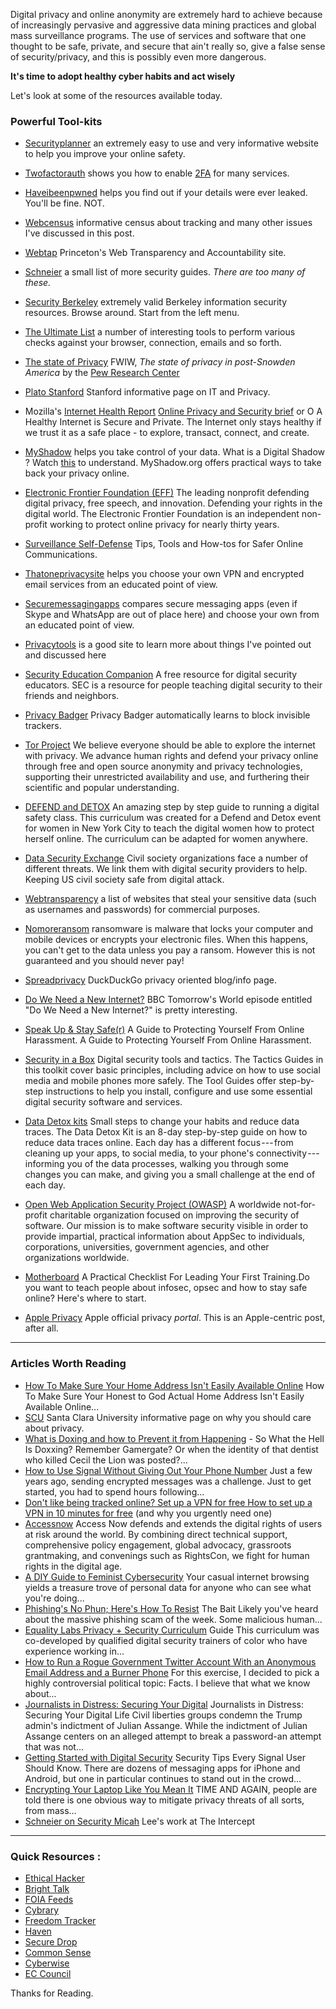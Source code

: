 Digital privacy and online anonymity are extremely hard to achieve because of increasingly pervasive and aggressive data mining practices and global mass surveillance programs. The use of services and software that one thought to be safe, private, and secure that ain't really so, give a false sense of security/privacy, and this is possibly even more dangerous.

**It's time to adopt healthy cyber habits and act wisely**

Let's look at some of the resources available today.

### Powerful Tool-kits

 -   [Securityplanner](https://securityplanner.org) an extremely easy to use and very informative website to help you improve your online safety.

 -   [Twofactorauth](https://twofactorauth.org) shows you how to enable [2FA](https://en.wikipedia.org/wiki/Multi-factor_authentication) for many services.

 -   [Haveibeenpwned](https://haveibeenpwned.com) helps you find out if your details were ever leaked. You'll be fine. NOT.

 -   [Webcensus](https://webtransparency.cs.princeton.edu/webcensus/) informative census about tracking and many other issues I've discussed in this post.

-   [Webtap](https://webtap.princeton.edu) Princeton's Web Transparency and Accountability site.

-   [Schneier](https://www.schneier.com/blog/archives/2017/11/motherboard_dig.html) a small list of more security guides. *There are too many of these.*

-   [Security Berkeley](https://security.berkeley.edu/resources) extremely valid Berkeley information security resources. Browse around. Start from the left menu.

-   [The Ultimate List](https://www.ghacks.net/2015/12/28/the-ultimate-online-privacy-test-resource-list/) a number of interesting tools to perform various checks against your browser, connection, emails and so forth.

-   [The state of Privacy](http://www.pewresearch.org/fact-tank/2016/09/21/the-state-of-privacy-in-america/) FWIW, *The state of privacy in post-Snowden America* by the [Pew Research Center](https://en.wikipedia.org/wiki/Pew_Research_Center)

-   [Plato Stanford](https://plato.stanford.edu/entries/it-privacy/) Stanford informative page on IT and Privacy.

-   Mozilla's [Internet Health Report](https://internethealthreport.org/) [Online Privacy and Security brief](https://assets.mozilla.net/pdf/IHPbriefs_Online_Privacy_March_2017.pdf) or O A Healthy Internet is Secure and Private. The Internet only stays healthy if we trust it as a safe place - to explore, transact, connect, and create. 

-   [MyShadow](https://myshadow.org/train) helps you take control of your data. What is a Digital Shadow ? Watch [this](https://myshadow.org/media/video/what-is-a-digital-shadow.mp4) to understand. MyShadow.org offers practical ways to take back your privacy online. 

-   [Electronic Frontier Foundation (EFF)](https://www.eff.org) The leading nonprofit defending digital privacy, free speech, and innovation. Defending your rights in the digital world. The Electronic Frontier Foundation is an independent non-profit working to protect online privacy for nearly thirty years. 

-   [Surveillance Self-Defense](https://ssd.eff.org) Tips, Tools and How-tos for Safer Online Communications.

-   [Thatoneprivacysite](https://thatoneprivacysite.net) helps you choose your own VPN and encrypted email services from an educated point of view.

-   [Securemessagingapps](https://www.securemessagingapps.com) compares secure messaging apps (even if Skype and WhatsApp are out of place here) and choose your own from an educated point of view.

-   [Privacytools](https://www.privacytools.io) is a good site to learn more about things I've pointed out and discussed here

-   [Security Education Companion](https://sec.eff.org) A free resource for digital security educators. SEC is a resource for people teaching digital security to their friends and neighbors. 

-   [Privacy Badger](https://www.eff.org/privacybadger) Privacy Badger automatically learns to block invisible trackers. 

-   [Tor Project](https://www.torproject.org) We believe everyone should be able to explore the internet with privacy. We advance human rights and defend your privacy online through free and open source anonymity and privacy technologies, supporting their unrestricted availability and use, and furthering their scientific and popular understanding. 

-   [DEFEND and DETOX](https://thimbleprojects.org/amira/283780/#overview) An amazing step by step guide to running a digital safety class. This curriculum was created for a Defend and Detox event for women in New York City to teach the digital women how to protect herself online. The curriculum can be adapted for women anywhere. 

-   [Data Security Exchange](https://www.digitalsecurityexchange.org/) Civil society organizations face a number of different threats. We link them with digital security providers to help. Keeping US civil society safe from digital attack. 

-    [Webtransparency](https://webtransparency.cs.princeton.edu/no_boundaries/session_replay_sites.html) a list of websites that steal your sensitive data (such as usernames and passwords) for commercial purposes.

 -   [Nomoreransom](https://www.nomoreransom.org/en/index.html) ransomware is malware that locks your computer and mobile devices or encrypts your electronic files. When this happens, you can't get to the data unless you pay a ransom. However this is not guaranteed and you should never pay!
 
 -   [Spreadprivacy](https://spreadprivacy.com) DuckDuckGo privacy oriented blog/info page.
 
 -   [Do We Need a New Internet?](http://www.bbc.co.uk/programmes/p05y10x8) BBC Tomorrow's World episode entitled "Do We Need a New Internet?" is pretty interesting.
 
-   [Speak Up & Stay Safe(r)](https://onlinesafety.feministfrequency.com/en/) A Guide to Protecting Yourself From Online Harassment. A Guide to Protecting Yourself From Online Harassment. 

-   [Security in a Box](https://tacticssecurityinabox.org) Digital security tools and tactics. The Tactics Guides in this toolkit cover basic principles, including advice on how to use social media and mobile phones more safely. The Tool Guides offer step-by-step instructions to help you install, configure and use some essential digital security software and services. 

-   [Data Detox kits](https://tacticaltech.org/news/data-detox-kit/) Small steps to change your habits and reduce data traces. The Data Detox Kit is an 8-day step-by-step guide on how to reduce data traces online. Each day has a different focus --- from cleaning up your apps, to social media, to your phone's connectivity --- informing you of the data processes, walking you through some changes you can make, and giving you a small challenge at the end of each day. 

-   [Open Web Application Security Project (OWASP)](https://www.owasp.org/index.php/Main_Page) A worldwide not-for-profit charitable organization focused on improving the security of software. Our mission is to make software security visible in order to provide impartial, practical information about AppSec to individuals, corporations, universities, government agencies, and other organizations worldwide. 

-   [Motherboard](https://motherboard.vice.com/en_us/article/4xby8g/how-to-give-a-digital-security-training) A Practical Checklist For Leading Your First Training.Do you want to teach people about infosec, opsec and how to stay safe online? Here's where to start.

-   [Apple Privacy](https://www.apple.com/lae/privacy/) Apple official privacy *portal*. This is an Apple-centric post, after all.

---------

### Articles Worth Reading 

-   [How To Make Sure Your Home Address Isn't Easily Available Online](https://www.autostraddle.com/how-to-make-sure-your-honest-to-god-actual-home-address-isnt-easily-available-online-365455/) How To Make Sure Your Honest to God Actual Home Address Isn't Easily Available Online... 
-   [SCU](https://www.scu.edu/ethics/focus-areas/internet-ethics/resources/why-we-care-about-privacy/) Santa Clara University informative page on why you should care about privacy.
-   [What is Doxing and how to Prevent it from Happening](https://www.propublica.org/article/so-what-the-hell-is-doxxing) - So What the Hell Is Doxxing? Remember Gamergate? Or when the identity of that dentist who killed Cecil the Lion was posted?... 
-   [How to Use Signal Without Giving Out Your Phone Number](https://theintercept.com/2017/09/28/signal-tutorial-second-phone-number/) Just a few years ago, sending encrypted messages was a challenge. Just to get started, you had to spend hours following... 
-   [Don't like being tracked online? Set up a VPN for free How to set up a VPN in 10 minutes for free](https://medium.freecodecamp.org/how-to-set-up-a-vpn-in-5-minutes-for-free-and-why-you-urgently-need-one-d5cdba361907) (and why you urgently need one) 
-   [Accessnow](https://www.accessnow.org/first-look-at-digital-security/) Access Now defends and extends the digital rights of users at risk around the world. By combining direct technical support, comprehensive policy engagement, global advocacy, grassroots grantmaking, and convenings such as RightsCon, we fight for human rights in the digital age. 
-   [A DIY Guide to Feminist Cybersecurity](https://hackblossom.org/cybersecurity/) Your casual internet browsing yields a treasure trove of personal data for anyone who can see what you're doing... 
-   [Phishing's No Phun; Here's How To Resist](https://www.autostraddle.com/phishings-no-phun-heres-how-to-resist-the-bait-378342/) The Bait Likely you've heard about the massive phishing scam of the week. Some malicious human... 
-   [Equality Labs Privacy + Security Curriculum](https://www.equalitylabs.org/curriculum/) Guide This curriculum was co-developed by qualified digital security trainers of color who have experience working in... 
-   [How to Run a Rogue Government Twitter Account With an Anonymous Email Address and a Burner Phone](https://www.theguardian.com/global-development/poverty-matters/2011/aug/04/digital-technology-development-tool) For this exercise, I decided to pick a highly controversial political topic: Facts. I believe that what we know about... 
-   [Journalists in Distress: Securing Your Digital](https://freedom.press/news/civil-liberties-groups-condemn-trump-admins-indictment-julian-assange/) Journalists in Distress: Securing Your Digital Life Civil liberties groups condemn the Trump admin's indictment of Julian Assange. While the indictment of Julian Assange centers on an alleged attempt to break a password-an attempt that was not... 
-   [Getting Started with Digital Security](https://theintercept.com/2016/07/02/security-tips-every-signal-user-should-know/) Security Tips Every Signal User Should Know. There are dozens of messaging apps for iPhone and Android, but one in particular continues to stand out in the crowd... 
-   [Encrypting Your Laptop Like You Mean It](https://theintercept.com/2015/04/27/encrypting-laptop-like-mean/) TIME AND AGAIN, people are told there is one obvious way to mitigate privacy threats of all sorts, from mass... 
-   [Schneier on Security Micah](https://theintercept.com/staff/micah-lee/) Lee's work at The Intercept

---------

### Quick Resources :

-   [Ethical Hacker](https://ethicalhacker.net/) 
-   [Bright Talk](https://www.brighttalk.com/topic/cyber-security/) 
-   [FOIA Feeds](https://twitter.com/foiafeed) 
-   [Cybrary](https://www.cybrary.it/) 
-   [Freedom Tracker](https://pressfreedomtracker.us/) 
-   [Haven](https://guardianproject.github.io/haven/) 
-   [Secure Drop](https://securedrop.org/) 
-   [Common Sense](https://www.commonsense.org/education/digital-citizenship/privacy-and-security) 
-   [Cyberwise](https://www.cyberwise.org/) 
-   [EC Council](https://ciso.eccouncil.org/webinars/)
    
Thanks for Reading.
